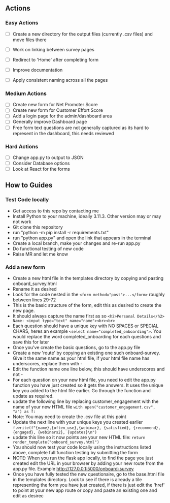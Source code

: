 ## Actions
### Easy Actions
* [ ] Create a new directory for the output files (currently .csv files) and move files there
* [ ] Work on linking between survey pages
* [ ] Redirect to 'Home' after completing form
* [ ] Improve documentation
* [ ] Apply consistent naming across all the pages


### Medium Actions
* [ ] Create new form for Net Promoter Score
* [ ] Create new form for Customer Effort Score
* [ ] Add a login page for the admin/dashboard area
* [ ] Generally improve Dashboard page
* [ ] Free form text questions are not generally captured as its hard to represent in the dashboard, this needs reviewed

### Hard Actions
* [ ] Change app.py to output to JSON
* [ ] Consider Database options 
* [ ] Look at React for the forms

## How to Guides
### Test Code locally
* Get access to this repo by contacting me
* Install Python to your machine, ideally 3.11.3. Other version may or may not work
* Git clone this repository
* run "python -m pip install -r requirements.txt"
* run "python app.py" and open the link that appears in the terminal
* Create a local branch, make your changes and re-run app.py 
* Do functional testing of new code
* Raise MR and let me know

### Add a new form
* Create a new html file in the templates directory by copying and pasting onboard_survey.html
* Rename it as desired
* Look for the code nested in the ```<form method="post">...</form>``` roughly between lines 29-72
* This is the basic structure of the form, edit this as desired to create the new page.
* It should always capture the name first as so ```<h2>Personal Details</h2>
    Name: <input type="text" name="name"><br><br>```
* Each question should have a unique key with NO SPACES or SPECIAL CHARS, heres an example ```<select name="completed_onboarding">```. You would replace the word completed_onboarding for each questions and save this for later
* Once you've create the basic questions, go to the app.py file
* Create a new 'route' by copying an existing one such onboard-survey. Give it the same name as your html file, if your html file name has underscores, replace them with -
* Edit the function name one line below, this should have underscores and not -
* For each question on your new html file, you need to edit the app.py function you have just created so it gets the answers. It uses the unique key you added to the html file earlier. Go through the function and update as required.
* update the following line by replacing customer_engagement with the name of your new HTML file ```with open("customer_engagement.csv", "a") as f:```
* Note: You may need to create the .csv file at this point
* Update the next line with your unique keys you created earlier ```f.write(f"{name},{often_use},{webinar}, {satisfied}, {recommend}, {engaged}, {webinars2}, {updates}\n")```
* update this line so it now points are your new HTML file: ```return render_template("onboard_survey.html")```
* You should now test your code locally using the instructions listed above, complete full function testing by submitting the form
* NOTE: When you run the flask app locally, to find the page you just created edit the URL in your browser by adding your new route from the app.py file. Example http://127.0.0.1:5000/onboard-survey
* Once you have fully tested the new questionaire, go to the base.html file in the templates directory. Look to see if there is already a tile representing the form you have just created, if there is just edit the 'href' to point at your new app route or copy and paste an existing one and edit as desirec






